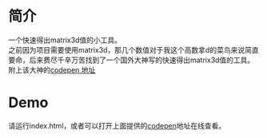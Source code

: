# 简介
一个快速得出matrix3d值的小工具。    
之前因为项目需要使用matrix3d，那几个数值对于我这个高数拿d的菜鸟来说简直要命，后来费尽千辛万苦找到了一个国外大神写的快速得出matrix3d值的工具。附上该大神的[codepen 地址](https://codepen.io/fta/full/ifnqH)
# Demo    
请运行index.html，或者可以打开上面提供的[codepen](https://codepen.io/fta/full/ifnqH)地址在线查看。


